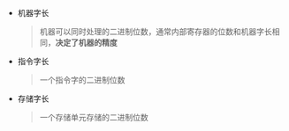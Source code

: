- 机器字长
  > 机器可以同时处理的二进制位数，通常内部寄存器的位数和机器字长相同，**决定了机器的精度**
- 指令字长
  > 一个指令字的二进制位数
- 存储字长
  > 一个存储单元存储的二进制位数